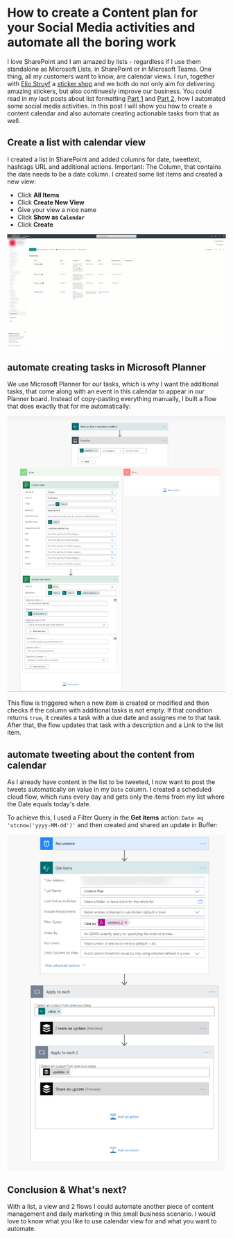 # How to create a Content plan for your Social Media activities and automate all the boring work

I love SharePoint and I am amazed by lists - regardless if I use them standalone as Microsoft Lists, in SharePoint or in Microsoft Teams. One thing, all my customers want to know, are calendar views. I run, together with [Elio Struyf](https://eliostruyf.be) a [sticker shop](https://pyod.shop) and we both do not only aim for delivering amazing stickers, but also continuesly improve our business. You could read in my last posts about list formatting [Part 1](https://m365princess.com/sharepoint-list-formatting-made-easy/) and [Part 2](https://m365princess.com/how-we-use-sharepoint-list-formatting-and-power-automate-at-pyod-to-ease-our-marketing/), how I automated some social media activities. In this post I will show you how to create a content calendar and also automate creating actionable tasks from that as well. 

## Create a list with calendar view

I created a list in SharePoint and added columns for date, tweettext, hashtags URL and additional actions. Important: The Column, that contains the date needs to be a date column. I created some list items and created a new view: 

* Click **All Items**
* Click **Create New View**
* Give your view a nice name
* Click **Show as `Calendar`**
* Click **Create**

![Create a list with calendar view](https://github.com/LuiseFreese/blog/blob/main/media/listformattingcalendarview.gif)

## automate creating tasks in Microsoft Planner

We use Microsoft Planner for our tasks, which is why I want the additional tasks, that come along with an event in this calendar to appear in our Planner board. Instead of copy-pasting everything manually, I built a flow that does exactly that for me automatically: 

![flow that creates tasks in plannner fromk list item](https://github.com/LuiseFreese/blog/blob/main/media/flowlisttoplanner.png)

This flow is triggered when a new item is created or modified and then checks if the column with additional tasks is not empty. If that condition returns `true`, it creates a task with a due date and assignes me to that task. After that, the flow updates that task with a description and a Link to the list item. 

## automate tweeting about the content from calendar

As I already have content in the list to be tweeted, I now want to post the tweets automatically on value in my `Date` column. I created a scheduled cloud flow, which runs every day and gets only the items from my list where the Date equals today's date. 

To achieve this, I used a Filter Query in the **Get items** action: `Date eq 'utcnow('yyyy-MM-dd')'` and then created and shared an update in Buffer: 

![flow that tweets a list item from if Date is today](https://github.com/LuiseFreese/blog/blob/main/media/flowlisttotwitterbybuffer.png)

## Conclusion & What's next?

With a list, a view and 2 flows I could automate another piece of content management and daily marketing in this small business scenario. I would love to know what you like to use calendar view for and what you want to automate.





